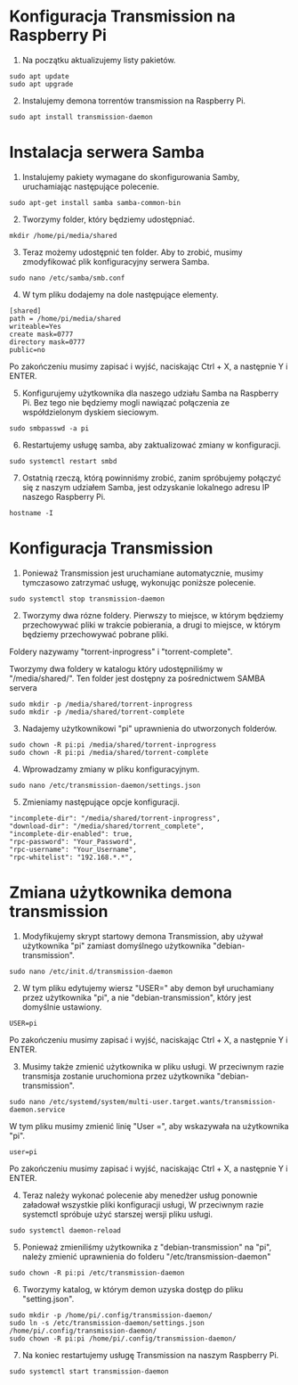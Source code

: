 # Konfiguracja Transmission na Raspberry Pi

1. Na początku aktualizujemy listy pakietów.
```
sudo apt update
sudo apt upgrade
```

2.  Instalujemy demona torrentów transmission na Raspberry Pi.
```
sudo apt install transmission-daemon
```

# Instalacja serwera  Samba

1. Instalujemy pakiety wymagane do skonfigurowania Samby, uruchamiając następujące polecenie.
```
sudo apt-get install samba samba-common-bin
```
 
2. Tworzymy folder, który będziemy udostępniać.
```
mkdir /home/pi/media/shared
```

3. Teraz możemy udostępnić ten folder. Aby to zrobić, musimy zmodyfikować plik konfiguracyjny serwera Samba.
```
sudo nano /etc/samba/smb.conf
```

4. W tym pliku dodajemy na dole następujące elementy.
```
[shared]
path = /home/pi/media/shared
writeable=Yes
create mask=0777
directory mask=0777
public=no
```
Po zakończeniu musimy zapisać i wyjść, naciskając Ctrl + X, a następnie Y i ENTER.

5. Konfigurujemy użytkownika dla naszego udziału Samba na Raspberry Pi. Bez tego nie będziemy mogli nawiązać połączenia ze współdzielonym dyskiem sieciowym.
```
sudo smbpasswd -a pi
```

6. Restartujemy usługę samba, aby zaktualizować zmiany w konfiguracji.
```
sudo systemctl restart smbd
```

7. Ostatnią rzeczą, którą powinniśmy zrobić, zanim spróbujemy połączyć się z naszym udziałem Samba, jest odzyskanie lokalnego adresu IP naszego Raspberry Pi.
```
hostname -I
```

# Konfiguracja Transmission

1. Ponieważ Transmission jest uruchamiane automatycznie, musimy tymczasowo zatrzymać usługę, wykonując poniższe polecenie.
```
sudo systemctl stop transmission-daemon
```

2. Tworzymy dwa rózne foldery. Pierwszy to miejsce, w którym będziemy przechowywać pliki w trakcie pobierania, a drugi to miejsce, w którym będziemy przechowywać pobrane pliki.

Foldery nazywamy "torrent-inprogress" i "torrent-complete".

Tworzymy dwa foldery w katalogu który udostępniliśmy w "/media/shared/". Ten folder jest dostępny za pośrednictwem SAMBA servera
```
sudo mkdir -p /media/shared/torrent-inprogress
sudo mkdir -p /media/shared/torrent-complete
```

3. Nadajemy użytkownikowi "pi" uprawnienia do utworzonych folderów.
```
sudo chown -R pi:pi /media/shared/torrent-inprogress
sudo chown -R pi:pi /media/shared/torrent-complete
```

4. Wprowadzamy zmiany w pliku konfiguracyjnym.
```
sudo nano /etc/transmission-daemon/settings.json
```

5. Zmieniamy następujące opcje konfiguracji.
```
"incomplete-dir": "/media/shared/torrent-inprogress",
"download-dir": "/media/shared/torrent_complete",
"incomplete-dir-enabled": true,
"rpc-password": "Your_Password",
"rpc-username": "Your_Username",
"rpc-whitelist": "192.168.*.*",
```

# Zmiana użytkownika demona transmission

1. Modyfikujemy skrypt startowy demona Transmission, aby używał użytkownika "pi" zamiast domyślnego użytkownika "debian-transmission".
```
sudo nano /etc/init.d/transmission-daemon
```

2. W tym pliku edytujemy wiersz "USER=" aby demon był uruchamiany przez użytkownika "pi", a nie "debian-transmission", który jest domyślnie ustawiony.
```
USER=pi
```
Po zakończeniu musimy zapisać i wyjść, naciskając Ctrl + X, a następnie Y i ENTER.

3. Musimy także zmienić użytkownika w pliku usługi. W przeciwnym razie transmisja zostanie uruchomiona przez użytkownika "debian-transmission".
```
sudo nano /etc/systemd/system/multi-user.target.wants/transmission-daemon.service
```

W tym pliku musimy zmienić linię "User =", aby wskazywała na użytkownika "pi".
```
user=pi
```
Po zakończeniu musimy zapisać i wyjść, naciskając Ctrl + X, a następnie Y i ENTER.

4. Teraz należy wykonać polecenie aby menedżer usług ponownie załadował wszystkie pliki konfiguracji usługi, W przeciwnym razie systemctl spróbuje użyć starszej wersji pliku usługi.
```
sudo systemctl daemon-reload
```

5. Ponieważ zmieniliśmy użytkownika z "debian-transmission" na "pi", należy zmienić uprawnienia do folderu 
"/etc/transmission-daemon"
```
sudo chown -R pi:pi /etc/transmission-daemon
```

6. Tworzymy katalog, w którym demon uzyska dostęp do pliku "setting.json".
```
sudo mkdir -p /home/pi/.config/transmission-daemon/
sudo ln -s /etc/transmission-daemon/settings.json /home/pi/.config/transmission-daemon/
sudo chown -R pi:pi /home/pi/.config/transmission-daemon/
```

7. Na koniec restartujemy usługę Transmission na naszym Raspberry Pi.
```
sudo systemctl start transmission-daemon
```
